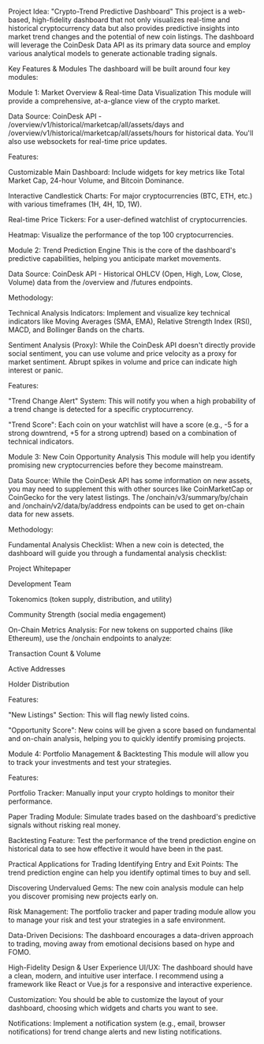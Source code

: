 Project Idea: "Crypto-Trend Predictive Dashboard"
This project is a web-based, high-fidelity dashboard that not only visualizes real-time and historical cryptocurrency data but also provides predictive insights into market trend changes and the potential of new coin listings. The dashboard will leverage the CoinDesk Data API as its primary data source and employ various analytical models to generate actionable trading signals.

Key Features & Modules
The dashboard will be built around four key modules:

Module 1: Market Overview & Real-time Data Visualization
This module will provide a comprehensive, at-a-glance view of the crypto market.

Data Source: CoinDesk API - /overview/v1/historical/marketcap/all/assets/days and /overview/v1/historical/marketcap/all/assets/hours for historical data. You'll also use websockets for real-time price updates.

Features:

Customizable Main Dashboard: Include widgets for key metrics like Total Market Cap, 24-hour Volume, and Bitcoin Dominance.

Interactive Candlestick Charts: For major cryptocurrencies (BTC, ETH, etc.) with various timeframes (1H, 4H, 1D, 1W).

Real-time Price Tickers: For a user-defined watchlist of cryptocurrencies.

Heatmap: Visualize the performance of the top 100 cryptocurrencies.

Module 2: Trend Prediction Engine
This is the core of the dashboard's predictive capabilities, helping you anticipate market movements.

Data Source: CoinDesk API - Historical OHLCV (Open, High, Low, Close, Volume) data from the /overview and /futures endpoints.

Methodology:

Technical Analysis Indicators: Implement and visualize key technical indicators like Moving Averages (SMA, EMA), Relative Strength Index (RSI), MACD, and Bollinger Bands on the charts.

Sentiment Analysis (Proxy): While the CoinDesk API doesn't directly provide social sentiment, you can use volume and price velocity as a proxy for market sentiment. Abrupt spikes in volume and price can indicate high interest or panic.

Features:

"Trend Change Alert" System: This will notify you when a high probability of a trend change is detected for a specific cryptocurrency.

"Trend Score": Each coin on your watchlist will have a score (e.g., -5 for a strong downtrend, +5 for a strong uptrend) based on a combination of technical indicators.

Module 3: New Coin Opportunity Analysis
This module will help you identify promising new cryptocurrencies before they become mainstream.

Data Source: While the CoinDesk API has some information on new assets, you may need to supplement this with other sources like CoinMarketCap or CoinGecko for the very latest listings. The /onchain/v3/summary/by/chain and /onchain/v2/data/by/address endpoints can be used to get on-chain data for new assets.

Methodology:

Fundamental Analysis Checklist: When a new coin is detected, the dashboard will guide you through a fundamental analysis checklist:

Project Whitepaper

Development Team

Tokenomics (token supply, distribution, and utility)

Community Strength (social media engagement)

On-Chain Metrics Analysis: For new tokens on supported chains (like Ethereum), use the /onchain endpoints to analyze:

Transaction Count & Volume

Active Addresses

Holder Distribution

Features:

"New Listings" Section: This will flag newly listed coins.

"Opportunity Score": New coins will be given a score based on fundamental and on-chain analysis, helping you to quickly identify promising projects.

Module 4: Portfolio Management & Backtesting
This module will allow you to track your investments and test your strategies.

Features:

Portfolio Tracker: Manually input your crypto holdings to monitor their performance.

Paper Trading Module: Simulate trades based on the dashboard's predictive signals without risking real money.

Backtesting Feature: Test the performance of the trend prediction engine on historical data to see how effective it would have been in the past.

Practical Applications for Trading
Identifying Entry and Exit Points: The trend prediction engine can help you identify optimal times to buy and sell.

Discovering Undervalued Gems: The new coin analysis module can help you discover promising new projects early on.

Risk Management: The portfolio tracker and paper trading module allow you to manage your risk and test your strategies in a safe environment.

Data-Driven Decisions: The dashboard encourages a data-driven approach to trading, moving away from emotional decisions based on hype and FOMO.

High-Fidelity Design & User Experience
UI/UX: The dashboard should have a clean, modern, and intuitive user interface. I recommend using a framework like React or Vue.js for a responsive and interactive experience.

Customization: You should be able to customize the layout of your dashboard, choosing which widgets and charts you want to see.

Notifications: Implement a notification system (e.g., email, browser notifications) for trend change alerts and new listing notifications.